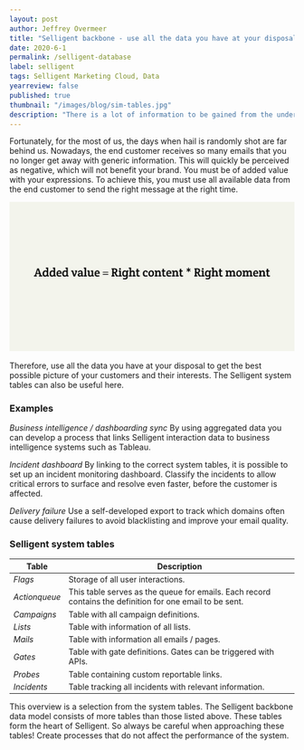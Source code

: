 ```yaml
---
layout: post
author: Jeffrey Overmeer
title: "Selligent backbone - use all the data you have at your disposal."
date: 2020-6-1
permalink: /selligent-database
label: selligent
tags: Selligent Marketing Cloud, Data
yearreview: false
published: true
thumbnail: "/images/blog/sim-tables.jpg"
description: "There is a lot of information to be gained from the underlying system tables of Selligent Marketing Cloud. For example, you could further automate your workflow with triggers or use custom queries to generate reports. "
---
```


Fortunately, for the most of us, the days when hail is randomly shot are far behind us. Nowadays, the end customer receives so many emails that you no longer get away with generic information. This will quickly be perceived as negative, which will not benefit your brand. You must be of added value with your expressions. To achieve this, you must use all available data from the end customer to send the right message at the right time.

<img src="/images/blog/addvalueformula.png" alt="Added value = Right content * Right moment" class="" >


Therefore, use all the data you have at your disposal to get the best possible picture of your customers and their interests. The Selligent system tables can also be useful here.

### Examples
*Business intelligence / dashboarding sync*
By using aggregated data you can develop a process that links Selligent interaction data to business intelligence systems such as Tableau.

*Incident dashboard*
By linking to the correct system tables, it is possible to set up an incident monitoring dashboard. Classify the incidents to allow critical errors to surface and resolve even faster, before the customer is affected.

*Delivery failure*
Use a self-developed export to track which domains often cause delivery failures to avoid blacklisting and improve your email quality.

### Selligent system tables

| Table        | Description  | 
|-------------|-------------| 
|*Flags*| Storage of all user interactions. |
|*Actionqueue*| This table serves as the queue for emails. Each record contains the definition for one email to be sent. |
|*Campaigns*| Table with all campaign definitions. |
|*Lists*| Table with information of all lists. |
|*Mails*| Table with information all emails / pages. |
|*Gates*| Table with gate definitions. Gates can be triggered with APIs.|
|*Probes*| Table containing custom reportable links. |
|*Incidents*| Table tracking all incidents with relevant information.|

This overview is a selection from the system tables. The Selligent backbone data model consists of more tables than those listed above. These tables form the heart of Selligent. So always be careful when approaching these tables! Create processes that do not affect the performance of the system.